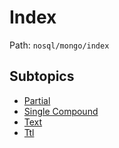 # Index

Path: `nosql/mongo/index`

## Subtopics
- [Partial](./partial/README.md)
- [Single Compound](./single_compound/README.md)
- [Text](./text/README.md)
- [Ttl](./ttl/README.md)
